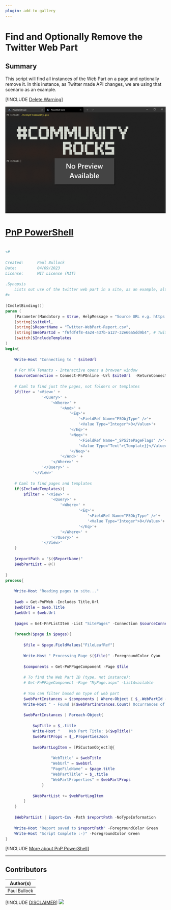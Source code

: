```yaml
---
plugin: add-to-gallery
---
```


# Find and Optionally Remove the Twitter Web Part

## Summary

This script will find all instances of the Web Part on a page and optionally remove it. In this instance, as Twitter made API changes, we are using that scenario as an example.

[!INCLUDE [Delete Warning](../../docfx/includes/DELETE-WARN.md)]

![Example Screenshot](assets/example.png)

# [PnP PowerShell](#tab/pnpps)

```powershell

<# 

Created:      Paul Bullock
Date:         04/09/2023
License:      MIT License (MIT)

.Synopsis
    Lists out use of the twitter web part in a site, as an example, although you can specify any web part ID
#>

[CmdletBinding()]
param (
    [Parameter(Mandatory = $true, HelpMessage = "Source URL e.g. https://contoso.sharepoint.com/sites/SiteA")]
    [string]$siteUrl,
    [string]$ReportName = "Twitter-WebPart-Report.csv",
    [string]$WebPartId = "f6fdf4f8-4a24-437b-a127-32e66a5dd9b4", # Twitter Web Part ID
    [switch]$IncludeTemplates
)
begin{

    Write-Host "Connecting to " $siteUrl
        
    # For MFA Tenants - Interactive opens a browser window
    $sourceConnection = Connect-PnPOnline -Url $siteUrl  -ReturnConnection -Interactive
    
    # Caml to find just the pages, not folders or templates
    $filter = '<View>' +
                '<Query>' +
                    '<Where>' +
                        '<And>' +
                            '<Eq>'+
                                '<FieldRef Name="FSObjType" />'+
                                '<Value Type="Integer">0</Value>'+
                            '</Eq>'+
                            '<Neq>'+
                                '<FieldRef Name="_SPSitePageFlags" />'+
                                '<Value Type="Text">{Template}}</Value>'+
                            '</Neq>'+
                        '</And>' +
                    '</Where>' +
                '</Query>' +
            '</View>'

    # Caml to find pages and templates
    if($IncludeTemplates){
        $filter = '<View>' +
                    '<Query>' +
                        '<Where>' +                        
                                '<Eq>'+
                                    '<FieldRef Name="FSObjType" />'+
                                    '<Value Type="Integer">0</Value>'+
                                '</Eq>'+
                        '</Where>' +
                    '</Query>' +
                '</View>'
    }
    
    $reportPath = "$($ReportName)"
    $WebPartList = @()

}
process{

    Write-Host "Reading pages in site..."

    $web = Get-PnPWeb -Includes Title,Url
    $webTitle = $web.Title
    $webUrl = $web.Url
    
    $pages = Get-PnPListItem -List "SitePages" -Connection $sourceConnection -Query $filter
            
    Foreach($page in $pages){

        $file = $page.FieldValues["FileLeafRef"]

        Write-Host " Processing Page $($file)" -ForegroundColor Cyan

        $components = Get-PnPPageComponent -Page $file
        
        # To find the Web Part ID (type, not instance):
        # Get-PnPPageComponent -Page "MyPage.aspx" -ListAvailable

        # You can filter based on type of web part
        $webPartInstances = $components | Where-Object { $_.WebPartId -eq $WebPartId}
        Write-Host " - Found $($webPartInstances.Count) Occurrances of that web part" -ForegroundColor Yellow

        $webPartInstances | Foreach-Object{

            $wpTitle = $_.title
            Write-Host "    Web Part Title: $($wpTitle)"
            $webPartProps = $_.PropertiesJson

            $webPartLogItem = [PSCustomObject]@{

                    "WebTitle" = $webTitle
                    "WebUrl" = $webUrl
                    "PageFileName" = $page.title
                    "WebPartTitle" = $_.title
                    "WebPartProperties" = $webPartProps
                }
                                
            $WebPartList += $webPartLogItem
        }
    }

    $WebPartList | Export-Csv -Path $reportPath -NoTypeInformation

    Write-Host "Report saved to $reportPath" -ForegroundColor Green
    Write-Host "Script Complete :-)" -ForegroundColor Green
}  

```
[!INCLUDE [More about PnP PowerShell](../../docfx/includes/MORE-PNPPS.md)]
***

## Contributors

| Author(s) |
|-----------|
| Paul Bullock |

[!INCLUDE [DISCLAIMER](../../docfx/includes/DISCLAIMER.md)]
<img src="https://m365-visitor-stats.azurewebsites.net/script-samples/scripts/spo-find-web-part-in-pages" aria-hidden="true" />
